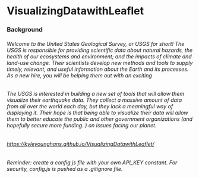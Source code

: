# VisualizingDatawithLeaflet

### Background

###### Welcome to the United States Geological Survey, or USGS for short! The USGS is responsible for providing scientific data about natural hazards, the health of our ecosystems and environment; and the impacts of climate and land-use change. Their scientists develop new methods and tools to supply timely, relevant, and useful information about the Earth and its processes. As a new hire, you will be helping them out with an exciting  

###### The USGS is interested in building a new set of tools that will allow them visualize their earthquake data. They collect a massive amount of data from all over the world each day, but they lack a meaningful way of displaying it. Their hope is that being able to visualize their data will allow them to better educate the public and other government organizations (and hopefully secure more funding..) on issues facing our planet.

###### <https://kyleyounghans.github.io/VisualizingDatawithLeaflet/>
###### Reminder: create a config.js file with your own API_KEY constant. For security, config.js is pushed as a .gitignore file. 